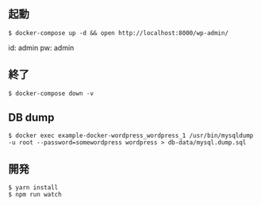 ## 起動

```
$ docker-compose up -d && open http://localhost:8000/wp-admin/
```

id: admin
pw: admin

## 終了

```
$ docker-compose down -v
```

## DB dump

```
$ docker exec example-docker-wordpress_wordpress_1 /usr/bin/mysqldump -u root --password=somewordpress wordpress > db-data/mysql.dump.sql
```

## 開発

```
$ yarn install
$ npm run watch
```
